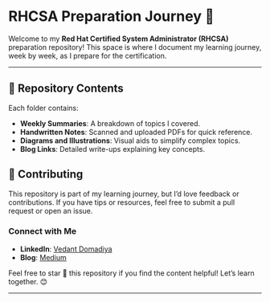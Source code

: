 # RHCSA Preparation Journey 🚀  

Welcome to my **Red Hat Certified System Administrator (RHCSA)** preparation repository! This space is where I document my learning journey, week by week, as I prepare for the certification.  

---

## 📖 Repository Contents  
Each folder contains:  
- **Weekly Summaries**: A breakdown of topics I covered.  
- **Handwritten Notes**: Scanned and uploaded PDFs for quick reference.  
- **Diagrams and Illustrations**: Visual aids to simplify complex topics.  
- **Blog Links**: Detailed write-ups explaining key concepts.  

## 📝 Contributing  
This repository is part of my learning journey, but I’d love feedback or contributions. If you have tips or resources, feel free to submit a pull request or open an issue.  

### Connect with Me  
- **LinkedIn**: [Vedant Domadiya](https://www.linkedin.com/in/vedantdomadiya/)  
- **Blog**: [Medium](https://medium.com/@VedantDomadiya)  

Feel free to star 🌟 this repository if you find the content helpful! Let’s learn together. 😊  

--- 

